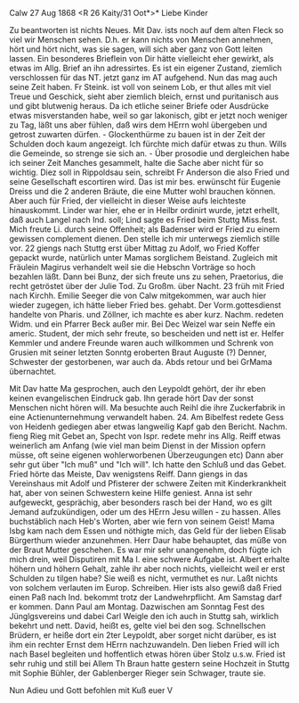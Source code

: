  Calw 27 Aug 1868
 <R 26 Kaity/31 Oot*>*
Liebe Kinder

Zu beantworten ist nichts Neues. Mit Dav. ists noch auf dem alten Fleck so viel wir Menschen sehen. D.h. er kann nichts von Menschen annehmen, hört und hört nicht, was sie sagen, will sich aber ganz von Gott leiten lassen. Ein besonderes Brieflein von Dir hätte vielleicht eher gewirkt, als etwas im Allg. Brief an ihn adressirtes. Es ist ein eigener Zustand, ziemlich verschlossen für das NT. jetzt ganz im AT aufgehend. Nun das mag auch seine Zeit haben. Fr Steink. ist voll von seinem Lob, er thut alles mit viel Treue und Geschick, sieht aber ziemlich bleich, ernst und puritanisch aus und gibt blutwenig heraus. Da ich etliche seiner Briefe oder Ausdrücke etwas misverstanden habe, weil so gar lakonisch, gibt er jetzt noch weniger zu Tag, läßt uns aber fühlen, daß wirs dem HErrn wohl übergeben und getrost zuwarten dürfen. - Glockenthürme zu bauen ist in der Zeit der Schulden doch kaum angezeigt. Ich fürchte mich dafür etwas zu thun. Wills die Gemeinde, so strenge sie sich an. - Über prosodie und dergleichen habe ich seiner Zeit Manches gesammelt, halte die Sache aber nicht für so wichtig. Diez soll in Rippoldsau sein, schreibt Fr Anderson die also Fried und seine Gesellschaft escortiren wird. Das ist mir bes. erwünscht für Eugenie Dreiss und die 2 anderen Bräute, die eine Mutter wohl brauchen können. Aber auch für Fried, der vielleicht in dieser Weise aufs leichteste hinauskommt. Linder war hier, ehe er in Heilbr ordinirt wurde, jetzt erhellt, daß auch Langel nach Ind. soll; Lind sagte es Fried beim Stuttg Miss.fest. Mich freute Li. durch seine Offenheit; als Badenser wird er Fried zu einem gewissen complement dienen. Den stelle ich mir unterwegs ziemlich stille vor. 
22 giengs nach Stuttg erst über Mittag zu Adolf, wo Fried Koffer gepackt wurde, natürlich unter Mamas sorglichem Beistand. Zugleich mit Fräulein Magirus verhandelt weil sie die Hebschn Vorträge so hoch bezahlen läßt. Dann bei Bunz, der sich freute uns zu sehen, Praetorius, die recht getröstet über der Julie Tod. Zu Großm. über Nacht. 23 früh mit Fried nach Kirchh. Emilie Seeger die von Calw mitgekommen, war auch hier wieder zugegen, ich hätte lieber Fried bes. gehabt. Der Vorm.gottesdienst handelte von Pharis. und Zöllner, ich machte es aber kurz. Nachm. redeten Widm. und ein Pfarrer Beck außer mir. Bei Dec Weizel war sein Neffe ein americ. Student, der mich sehr freute, so bescheiden und nett ist er. Helfer Kemmler und andere Freunde waren auch willkommen und Schrenk von Grusien mit seiner letzten Sonntg eroberten Braut Auguste (?) Denner, Schwester der gestorbenen, war auch da. Abds retour und bei GrMama übernachtet.

Mit Dav hatte Ma gesprochen, auch den Leypoldt gehört, der ihr eben keinen evangelischen Eindruck gab. Ihn gerade hört Dav der sonst Menschen nicht hören will. Ma besuchte auch Reihl die ihre Zuckerfabrik in eine Actienunternehmung verwandelt haben. 24. Am Bibelfest redete Gess von Heidenh gediegen aber etwas langweilig Kapf gab den Bericht. Nachm. fieng Rieg mit Gebet an, Specht von Ispr. redete mehr ins Allg. Reiff etwas weinerlich am Anfang (wie viel man beim Dienst in der Mission opfern müsse, oft seine eigenen wohlerworbenen Überzeugungen etc) Dann aber sehr gut über "Ich muß" und "Ich will". Ich hatte den Schluß und das Gebet. Fried hörte das Meiste, Dav wenigstens Reiff. Dann giengs in das Vereinshaus mit Adolf und Pfisterer der schwere Zeiten mit Kinderkrankheit hat, aber von seinen Schwestern keine Hilfe geniest. Anna ist sehr aufgeweckt, gesprächig, aber besonders rasch bei der Hand, wo es gilt Jemand aufzukündigen, oder um des HErrn Jesu willen - zu hassen. Alles buchstäblich nach Heb's Worten, aber wie fern von seinem Geist! Mama Isbg kam nach dem Essen und nöthigte mich, das Geld für der lieben Elisab Bürgerthum wieder anzunehmen. Herr Daur habe behauptet, das müße von der Braut Mutter geschehen. Es war mir sehr unangenehm, doch fügte ich mich drein, weil Disputiren mit Ma I. eine schwere Aufgabe ist. Albert erhalte höhern und höhern Gehalt, zahle ihr aber noch nichts, vielleicht weil er erst Schulden zu tilgen habe? Sie weiß es nicht, vermuthet es nur. Laßt nichts von solchem verlauten im Europ. Schreiben. 
Hier ists also gewiß daß Fried einen Paß nach Ind. bekommt trotz der Landwehrpflicht. Am Samstag darf er kommen. Dann Paul am Montag. Dazwischen am Sonntag Fest des Jünglgsvereins und dabei Carl Weigle den ich auch in Stuttg sah, wirklich bekehrt und nett. David, heißt es, gelte viel bei den sog. Schnellschen Brüdern, er heiße dort ein 2ter Leypoldt, aber sorget nicht darüber, es ist ihm ein rechter Ernst dem HErrn nachzuwandeln. Den lieben Fried will ich nach Basel begleiten und hoffentlich etwas hören über Stolz u.s.w. Fried ist sehr ruhig und still bei Allem Th Braun hatte gestern seine Hochzeit in Stuttg mit Sophie Bühler, der Gablenberger Rieger sein Schwager, traute sie.

Nun Adieu und Gott befohlen mit Kuß
 euer V
